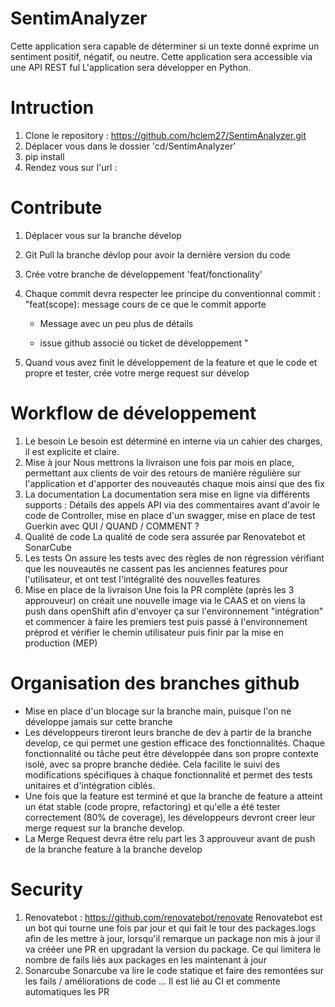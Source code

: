 # SentimAnalyzer
Cette application sera capable de déterminer si un texte donné exprime un sentiment positif, négatif, ou neutre. Cette application sera accessible via une API REST ful
L'application sera développer en Python.


# Intruction 

1. Clone le repository : https://github.com/hclem27/SentimAnalyzer.git
2. Déplacer vous dans le dossier 'cd/SentimAnalyzer'
3. pip install 
4. Rendez vous sur l'url : 

# Contribute 

1. Déplacer vous sur la branche dévelop
2. Git Pull la branche dévlop pour avoir la dernière version du code
3. Crée votre branche de développement 'feat/fonctionality'
4. Chaque commit devra respecter lee principe du conventionnal commit :
    "feat(scope): message cours de ce que le commit apporte 

    - Message avec un peu plus de détails

    - issue github associé ou ticket de développement
    " 
5. Quand vous avez finit le développement de la feature et que le code et propre et tester, crée votre merge request sur dévelop

# Workflow de développement 


1) Le besoin
Le besoin est déterminé en interne via un cahier des charges, il est explicite et claire. 
2) Mise à jour
Nous mettrons la livraison une fois par mois en place, permettant aux clients de voir des retours de manière régulière sur l'application et d'apporter des nouveautés chaque mois ainsi que des fix
3) La documentation
La documentation sera mise en ligne via différents supports : Détails des appels API via des commentaires avant d'avoir le code de Controller, mise en place d'un swagger, mise en place de test Guerkin avec QUI / QUAND / COMMENT ? 
4) Qualité de code
La qualité de code sera assurée par Renovatebot et SonarCube 
5) Les tests
On assure les tests avec des règles de non régression vérifiant que les nouveautés ne cassent pas les anciennes features pour l'utilisateur, et ont test l'intégralité des nouvelles features
6) Mise en place de la livraison
Une fois la PR complète (après les 3 approuveur) on créait une nouvelle image via le CAAS 
et on viens la push dans openShift afin d'envoyer ça sur l'environnement "intégration" et commencer à faire les premiers test puis passé à l'environnement préprod et vérifier le chemin utilisateur puis finir par la mise en production (MEP) 


# Organisation des branches github 

- Mise en place d'un blocage sur la branche main, puisque l'on ne développe jamais sur cette branche
- Les développeurs tireront leurs branche de dev à partir de la branche develop, ce qui permet une gestion efficace des fonctionnalités. Chaque fonctionnalité ou tâche peut être développée dans son propre contexte isolé, avec sa propre branche dédiée. Cela facilite le suivi des modifications spécifiques à chaque fonctionnalité et permet des tests unitaires et     d'intégration ciblés.
- Une fois que la feature est terminé et que la branche de feature a atteint un état stable (code propre, refactoring) et qu'elle a été tester correctement (80% de coverage), les développeurs devront creer leur merge request sur la branche develop.
- La Merge Request devra être relu part les 3 approuveur avant de push de la branche feature à la branche develop

# Security 

1. Renovatebot : https://github.com/renovatebot/renovate
Renovatebot est un bot qui tourne une fois par jour et qui fait le tour des packages.logs afin de les mettre à jour, lorsqu'il remarque un package non mis à jour il va crééer une PR en upgradant la version du package. Ce qui limitera le nombre de fails liés aux packages en les maintenant à jour
2. Sonarcube
Sonarcube va lire le code statique et faire des remontées sur les fails / améliorations de code ... 
Il est lié au CI et commente automatiques les PR 

